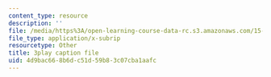 ```yaml
---
content_type: resource
description: ''
file: /media/https%3A/open-learning-course-data-rc.s3.amazonaws.com/15-031j-energy-decisions-markets-and-policies-spring-2012/4d9bac668b6dc51d59b83c07cba1aafc_-WapZQ_LwFM.srt
file_type: application/x-subrip
resourcetype: Other
title: 3play caption file
uid: 4d9bac66-8b6d-c51d-59b8-3c07cba1aafc
---
```


